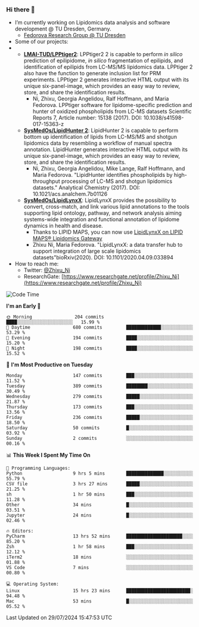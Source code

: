 ### Hi there 👋

- I’m currently working on Lipidomics data analysis and software development @ TU Dresden, Germany.
  + [Fedorova Research Group @ TU Dresden](https://tu-dresden.de/med/mf/zml/forschungsgruppen/fedorova/mitarbeiter-innen-der-fedorova-gruppe)
- Some of our projects:
- + **[LMAI-TUD/LPPtiger2](https://github.com/LMAI-TUD/lpptiger2)**: LPPtiger2 2 is capable to perform *in silico* prediction of epilipidome, *in silico* fragmentation of epilipids, and identification of epilipids from LC-MS/MS lipidomics data. LPPtiger 2 also have the function to generate inclusion list for PRM experiments. LPPtiger 2 generates interactive HTML output with its unique six-panel-image, which provides an easy way to review, store, and share the identification results. 
    * Ni, Zhixu, Georgia Angelidou, Ralf Hoffmann, and Maria Fedorova. LPPtiger software for lipidome-specific prediction and hunter of oxidized phospholipids from LC-MS datasets Scientific Reports 7, Article number: 15138 (2017). DOI: 10.1038/s41598-017-15363-z
  + **[SysMedOs/LipidHunter 2](https://github.com/SysMedOs/lipidhunter)**: LipidHunter 2 is capable to perform bottom up identification of lipids from LC-MS/MS and shotgun lipidomics data by resembling a workflow of manual spectra annotation. LipidHunter generates interactive HTML output with its unique six-panel-image, which provides an easy way to review, store, and share the identification results. 
    * Ni, Zhixu, Georgia Angelidou, Mike Lange, Ralf Hoffmann, and Maria Fedorova. "LipidHunter identifies phospholipids by high-throughput processing of LC-MS and shotgun lipidomics datasets." Analytical Chemistry (2017). DOI: 10.1021/acs.analchem.7b01126
  + **[SysMedOs/LipidLynxX](https://github.com/SysMedOs/LipidLynxX)**: LipidLynxX provides the possibility to convert, cross-match, and link various lipid annotations to the tools supporting lipid ontology, pathway, and network analysis aiming systems-wide integration and functional annotation of lipidome dynamics in health and disease.
    * Thanks to LIPID MAPS, you can now use [LipidLynxX on LIPID MAPS® Lipidomics Gateway](http://lipidmaps.org/lipidlynxx/)
    * Zhixu Ni, Maria Fedorova. "LipidLynxX: a data transfer hub to support integration of large scale lipidomics datasets"bioRxiv(2020). DOI: 10.1101/2020.04.09.033894
- How to reach me:
  + Twitter: [@Zhixu_Ni](https://twitter.com/Zhixu_Ni)
  + ResearchGate: [https://www.researchgate.net/profile/Zhixu_Ni](https://www.researchgate.net/profile/Zhixu_Ni)

<!--START_SECTION:waka-->
![Code Time](http://img.shields.io/badge/Code%20Time-2%2C151%20hrs%2018%20mins-blue)

**I'm an Early 🐤** 

```text
🌞 Morning                204 commits         ████░░░░░░░░░░░░░░░░░░░░░   15.99 % 
🌆 Daytime                680 commits         █████████████░░░░░░░░░░░░   53.29 % 
🌃 Evening                194 commits         ████░░░░░░░░░░░░░░░░░░░░░   15.20 % 
🌙 Night                  198 commits         ████░░░░░░░░░░░░░░░░░░░░░   15.52 % 
```
📅 **I'm Most Productive on Tuesday** 

```text
Monday                   147 commits         ███░░░░░░░░░░░░░░░░░░░░░░   11.52 % 
Tuesday                  389 commits         ████████░░░░░░░░░░░░░░░░░   30.49 % 
Wednesday                279 commits         █████░░░░░░░░░░░░░░░░░░░░   21.87 % 
Thursday                 173 commits         ███░░░░░░░░░░░░░░░░░░░░░░   13.56 % 
Friday                   236 commits         █████░░░░░░░░░░░░░░░░░░░░   18.50 % 
Saturday                 50 commits          █░░░░░░░░░░░░░░░░░░░░░░░░   03.92 % 
Sunday                   2 commits           ░░░░░░░░░░░░░░░░░░░░░░░░░   00.16 % 
```


📊 **This Week I Spent My Time On** 

```text
💬 Programming Languages: 
Python                   9 hrs 5 mins        ██████████████░░░░░░░░░░░   55.79 % 
CSV file                 3 hrs 27 mins       █████░░░░░░░░░░░░░░░░░░░░   21.25 % 
sh                       1 hr 50 mins        ███░░░░░░░░░░░░░░░░░░░░░░   11.28 % 
Other                    34 mins             █░░░░░░░░░░░░░░░░░░░░░░░░   03.51 % 
Jupyter                  24 mins             █░░░░░░░░░░░░░░░░░░░░░░░░   02.46 % 

🔥 Editors: 
PyCharm                  13 hrs 52 mins      █████████████████████░░░░   85.20 % 
Zsh                      1 hr 58 mins        ███░░░░░░░░░░░░░░░░░░░░░░   12.12 % 
iTerm2                   18 mins             ░░░░░░░░░░░░░░░░░░░░░░░░░   01.88 % 
VS Code                  7 mins              ░░░░░░░░░░░░░░░░░░░░░░░░░   00.80 % 

💻 Operating System: 
Linux                    15 hrs 23 mins      ████████████████████████░   94.48 % 
Mac                      53 mins             █░░░░░░░░░░░░░░░░░░░░░░░░   05.52 % 
```


 Last Updated on 29/07/2024 15:47:53 UTC
<!--END_SECTION:waka-->
